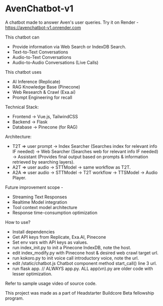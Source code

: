 # AvenChatbot-v1
A chatbot made to answer Aven's user queries.
Try it on Render - https://avenchatbot-v1.onrender.com

This chatbot can
- Provide information via Web Search or IndexDB Search.
- Text-to-Text Conversations
- Audio-to-Text Conversations
- Audio-to-Audio Conversations (Live Calls)

This chatbot uses
- AI Inference (Replicate)
- RAG Knowledge Base (Pinecone)
- Web Research & Crawl (Exa.ai)
- Prompt Engineering for recall

Technical Stack:
- Frontend -> Vue.js, TailwindCSS
- Backend -> Flask
- Database -> Pinecone (for RAG)

Architecture:

- T2T => user prompt -> Index Searcher (Searches index for relevant info IF needed) -> Web Searcher (Searches web for relevant info IF needed) -> Assistant (Provides final output based on prompts & information retrieved by searching layers).
- A2T => user audio -> STTModel -> same workflow as T2T.
- A2A => user audio -> STTModel -> T2T workflow -> TTSModel -> Audio Player.

Future improvement scope -
- Streaming Text Responses
- Realtime Model integration
- Tool context model architecture
- Response time-consumption optimization

How to use?
- Install dependencies
- Get API keys from Replicate, Exa.AI, Pinecone
- Set env vars with API keys as values.
- run index_init.py to init a Pinecone IndexDB, note the host.
- edit index_modify.py with Pinecone host & desired web crawl target url.
- run kokoro.py to init voice call introductory voice, note the url.
- edit /static/chatbot.js Chatbot component method start_call() line 3 url.
- run flask app.  // ALWAYS app.py. ALL app(vn).py are older code with lesser optimization.

Refer to sample usage video of source code.

This project was made as a part of Headstarter Buildcore Beta fellowship program.
